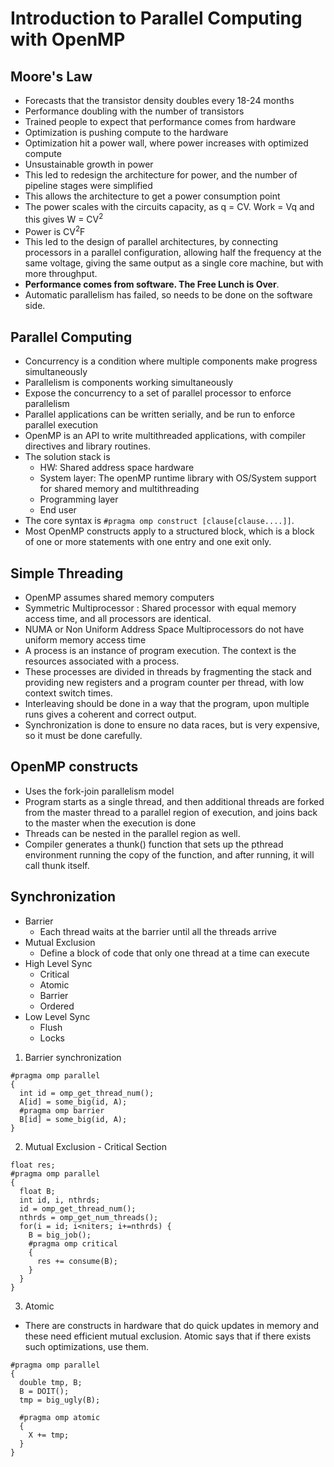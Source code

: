 # Introduction to Parallel Computing with OpenMP

## Moore's Law

- Forecasts that the transistor density doubles every 18-24 months
- Performance doubling with the number of transistors
- Trained people to expect that performance comes from hardware
- Optimization is pushing compute to the hardware
- Optimization hit a power wall, where power increases with optimized compute
- Unsustainable growth in power
- This led to redesign the architecture for power, and the number of pipeline stages were simplified
- This allows the architecture to get a power consumption point
- The power scales with the circuits capacity, as q = CV. Work = Vq and this gives W = CV<sup>2</sub>
- Power is CV<sup>2</sup>F
- This led to the design of parallel architectures, by connecting processors in a parallel configuration, allowing half the frequency at the same voltage, giving the same output as a single core machine, but with more throughput.
- <b>Performance comes from software. The Free Lunch is Over</b>.
- Automatic parallelism has failed, so needs to be done on the software side.

## Parallel Computing

- Concurrency is a condition where multiple components make progress simultaneously
- Parallelism is components working simultaneously
- Expose the concurrency to a set of parallel processor to enforce parallelism
- Parallel applications can be written serially, and be run to enforce parallel execution
- OpenMP is an API to write multithreaded applications, with compiler directives and library routines.
- The solution stack is
  - HW: Shared address space hardware
  - System layer: The openMP runtime library with OS/System support for shared memory and multithreading
  - Programming layer
  - End user
- The core syntax is `#pragma omp construct [clause[clause....]]`.
- Most OpenMP constructs apply to a structured block, which is a block of one or more statements with one entry and one exit only.

## Simple Threading

- OpenMP assumes shared memory computers
- Symmetric Multiprocessor : Shared processor with equal memory access time, and all processors are identical.
- NUMA or Non Uniform Address Space Multiprocessors do not have uniform memory access time
- A process is an instance of program execution. The context is the resources associated with a process.
- These processes are divided in threads by fragmenting the stack and providing new registers and a program counter per thread, with low context switch times.
- Interleaving should be done in a way that the program, upon multiple runs gives a coherent and correct output.
- Synchronization is done to ensure no data races, but is very expensive, so it must be done carefully.

## OpenMP constructs

- Uses the fork-join parallelism model
- Program starts as a single thread, and then additional threads are forked from the master thread to a parallel region of execution, and joins back to the master when the execution is done
- Threads can be nested in the parallel region as well.
- Compiler generates a thunk() function that sets up the pthread environment running the copy of the function, and after running, it will call thunk itself.

## Synchronization

- Barrier
  - Each thread waits at the barrier until all the threads arrive
- Mutual Exclusion
  - Define a block of code that only one thread at a time can execute
- High Level Sync
  - Critical
  - Atomic 
  - Barrier
  - Ordered
- Low Level Sync
  - Flush
  - Locks

1. Barrier synchronization

```
#pragma omp parallel
{
  int id = omp_get_thread_num();
  A[id] = some_big(id, A);
  #pragma omp barrier
  B[id] = some_big(id, A);
}
```

2. Mutual Exclusion - Critical Section

```
float res;
#pragma omp parallel
{
  float B;
  int id, i, nthrds;
  id = omp_get_thread_num();
  nthrds = omp_get_num_threads();
  for(i = id; i<niters; i+=nthrds) {
    B = big_job();
    #pragma omp critical
    {
      res += consume(B);
    }
  }
}
```

3. Atomic

- There are constructs in hardware that do quick updates in memory and these need efficient mutual exclusion. Atomic says that if there exists such optimizations, use them. 

```
#pragma omp parallel
{
  double tmp, B;
  B = DOIT();
  tmp = big_ugly(B);

  #pragma omp atomic
  {
    X += tmp;
  }
}
```